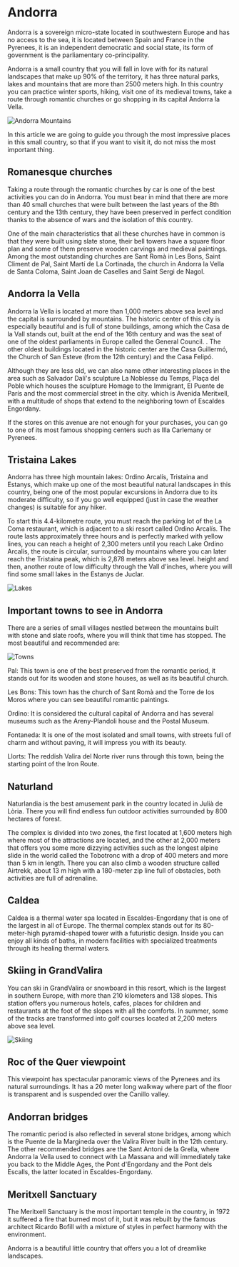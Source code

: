 # Andorra

Andorra is a sovereign micro-state located in southwestern Europe and has no access to the sea, it is located between Spain and France in the Pyrenees, it is an independent democratic and social state, its form of government is the parliamentary co-principality.

Andorra is a small country that you will fall in love with for its natural landscapes that make up 90% of the territory, it has three natural parks, lakes and mountains that are more than 2500 meters high. In this country you can practice winter sports, hiking, visit one of its medieval towns, take a route through romantic churches or go shopping in its capital Andorra la Vella.

![Andorra Mountains](_static/images/andorra/image1.png)

In this article we are going to guide you through the most impressive places in this small country, so that if you want to visit it, do not miss the most important thing.

## Romanesque churches

Taking a route through the romantic churches by car is one of the best activities you can do in Andorra. You must bear in mind that there are more than 40 small churches that were built between the last years of the 8th century and the 13th century, they have been preserved in perfect condition thanks to the absence of wars and the isolation of this country.

One of the main characteristics that all these churches have in common is that they were built using slate stone, their bell towers have a square floor plan and some of them preserve wooden carvings and medieval paintings. Among the most outstanding churches are Sant Romà in Les Bons, Saint Climent de Pal, Saint Martí de La Cortinada, the church in Andorra la Vella de Santa Coloma, Saint Joan de Caselles and Saint Sergi de Nagol.

## Andorra la Vella

Andorra la Vella is located at more than 1,000 meters above sea level and the capital is surrounded by mountains. The historic center of this city is especially beautiful and is full of stone buildings, among which the Casa de la Vall stands out, built at the end of the 16th century and was the seat of one of the oldest parliaments in Europe called the General Council. . The other oldest buildings located in the historic center are the Casa Guillermó, the Church of San Esteve (from the 12th century) and the Casa Felipó.

Although they are less old, we can also name other interesting places in the area such as Salvador Dalí's sculpture La Noblesse du Temps, Plaça del Poble which houses the sculpture Homage to the Immigrant, El Puente de París and the most commercial street in the city. which is Avenida Meritxell, with a multitude of shops that extend to the neighboring town of Escaldes Engordany.

If the stores on this avenue are not enough for your purchases, you can go to one of its most famous shopping centers such as Illa Carlemany or Pyrenees.

## Tristaina Lakes

Andorra has three high mountain lakes: Ordino Arcalís, Tristaina and Estanys, which make up one of the most beautiful natural landscapes in this country, being one of the most popular excursions in Andorra due to its moderate difficulty, so if you go well equipped (just in case the weather changes) is suitable for any hiker.

To start this 4.4-kilometre route, you must reach the parking lot of the La Coma restaurant, which is adjacent to a ski resort called Ordino Arcalís. The route lasts approximately three hours and is perfectly marked with yellow lines, you can reach a height of 2,300 meters until you reach Lake Ordino Arcalís, the route is circular, surrounded by mountains where you can later reach the Tristaina peak, which is 2,878 meters above sea level. height and then, another route of low difficulty through the Vall d'inches, where you will find some small lakes in the Estanys de Juclar.

![Lakes](_static/images/andorra/image2.png)

## Important towns to see in Andorra

There are a series of small villages nestled between the mountains built with stone and slate roofs, where you will think that time has stopped. The most beautiful and recommended are:

![Towns](_static/images/andorra/image3.png)

Pal: This town is one of the best preserved from the romantic period, it stands out for its wooden and stone houses, as well as its beautiful church.

Les Bons: This town has the church of Sant Romà and the Torre de los Moros where you can see beautiful romantic paintings.

Ordino: It is considered the cultural capital of Andorra and has several museums such as the Areny-Plandoli house and the Postal Museum.

Fontaneda: It is one of the most isolated and small towns, with streets full of charm and without paving, it will impress you with its beauty.

Llorts: The reddish Valira del Norte river runs through this town, being the starting point of the Iron Route.

## Naturland

Naturlandia is the best amusement park in the country located in Julià de Lòria. There you will find endless fun outdoor activities surrounded by 800 hectares of forest.

The complex is divided into two zones, the first located at 1,600 meters high where most of the attractions are located, and the other at 2,000 meters that offers you some more dizzying activities such as the longest alpine slide in the world called the Tobotronc with a drop of 400 meters and more than 5 km in length. There you can also climb a wooden structure called Airtrekk, about 13 m high with a 180-meter zip line full of obstacles, both activities are full of adrenaline.

## Caldea

Caldea is a thermal water spa located in Escaldes-Engordany that is one of the largest in all of Europe. The thermal complex stands out for its 80-meter-high pyramid-shaped tower with a futuristic design. Inside you can enjoy all kinds of baths, in modern facilities with specialized treatments through its healing thermal waters.

## Skiing in GrandValira

You can ski in GrandValira or snowboard in this resort, which is the largest in southern Europe, with more than 210 kilometers and 138 slopes. This station offers you numerous hotels, cafes, places for children and restaurants at the foot of the slopes with all the comforts. In summer, some of the tracks are transformed into golf courses located at 2,200 meters above sea level.

![Skiing](_static/images/andorra/image4.png)

## Roc of the Quer viewpoint

This viewpoint has spectacular panoramic views of the Pyrenees and its natural surroundings. It has a 20 meter long walkway where part of the floor is transparent and is suspended over the Canillo valley.

## Andorran bridges

The romantic period is also reflected in several stone bridges, among which is the Puente de la Margineda over the Valira River built in the 12th century. The other recommended bridges are the Sant Antoni de la Grella, where Andorra la Vella used to connect with La Massana and will immediately take you back to the Middle Ages, the Pont d'Engordany and the Pont dels Escalls, the latter located in Escaldes-Engordany.

## Meritxell Sanctuary

The Meritxell Sanctuary is the most important temple in the country, in 1972 it suffered a fire that burned most of it, but it was rebuilt by the famous architect Ricardo Bofill with a mixture of styles in perfect harmony with the environment.

Andorra is a beautiful little country that offers you a lot of dreamlike landscapes.

